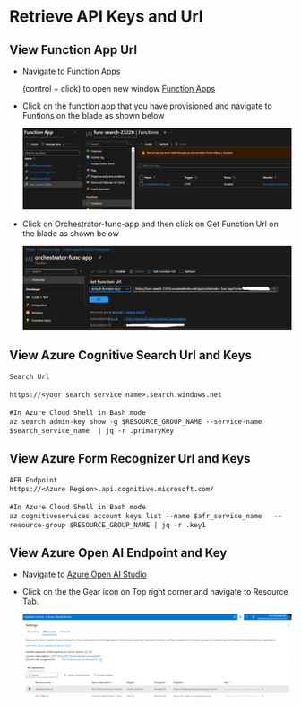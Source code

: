 # Retrieve API Keys and Url

## View Function App Url

* Navigate to Function Apps
    
    (control + click) to open new window
    [Function Apps](https://portal.azure.com/#view/HubsExtension/BrowseResource/resourceType/Microsoft.Web%2Fsites/kind/functionapp)

* Click on the function app that you have provisioned and navigate to Funtions on the blade as shown below
    
    ![](../../documents/media/funcapp1.png)


* Click on Orchestrator-func-app and then click on Get Function Url on the blade as shown below

    ![](../../documents/media/funcapp2.png)
        
 ## View Azure Cognitive Search Url and Keys

    Search Url 

    https://<your search service name>.search.windows.net
    
    #In Azure Cloud Shell in Bash mode
    az search admin-key show -g $RESOURCE_GROUP_NAME --service-name $search_service_name  | jq -r .primaryKey

 ## View Azure Form Recognizer Url and Keys

    AFR Endpoint
    https://<Azure Region>.api.cognitive.microsoft.com/

    #In Azure Cloud Shell in Bash mode
    az cognitiveservices account keys list --name $afr_service_name   --resource-group $RESOURCE_GROUP_NAME | jq -r .key1


## View Azure Open AI Endpoint and Key

* Navigate to [Azure Open AI Studio](https://oai.azure.com/portal)


* Click on the the Gear icon on Top right corner and navigate to Resource Tab.

    ![](../../documents/media/openai1.png)
